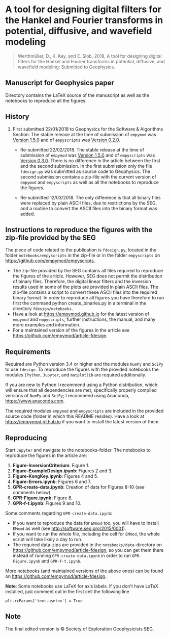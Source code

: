 # A tool for designing digital filters for the Hankel and Fourier transforms in potential, diffusive, and wavefield modeling

> Werthmüller, D., K. Key, and E. Slob, 2018, A tool for designing digital
> filters for the Hankel and Fourier transforms in potential, diffusive, and
> wavefield modeling: Submitted to Geophysics.


## Manuscript for Geophysics paper

Directory contains the LaTeX source of the manuscript as well as the notebooks
to reproduce all the figures.


## History

1. First submitted 22/01/2018 to Geophysics for the Software & Algorithms
   Section. The stable release at the time of submission of `empymod` was
   [Version 1.5.0](https://github.com/empymod/empymod/releases/tag/v1.5.0)
   and of `empyscripts` was
   [Version 0.2.0](https://github.com/empymod/empyscripts/releases/tag/v0.2.0).

    * Re-submitted 22/02/2018. The stable release at the time of submission of
      `empymod` was
      [Version 1.5.0](https://github.com/empymod/empymod/releases/tag/v1.5.0)
      and of `empyscripts` was
      [Version  0.3.0](https://github.com/empymod/empyscripts/releases/tag/v0.3.0).
      There is no difference in the article between the first and the second
      submission. In the first submission only the file `fdesign.py` was
      submitted as source code to Geophysics. The second submission contains a
      zip-file with the current version of `empymod` and `empyscripts` as well
      as all the notebooks to reproduce the figures.

    * Re-submitted 12/03/2018. The only difference is that all binary files
      were replaced by plain ASCII files, due to restrictions by the SEG, and a
      routine to convert the ASCII files into the binary format was added.

## Instructions to reproduce the figures with the zip-file provided by the SEG

The piece of code related to the publication is `fdesign.py`, located in the
folder `notebooks/empyscripts` in the zip-file or in the folder `empyscripts`
on https://github.com/empymod/empyscripts.

- The zip-file provided by the SEG contains all files required to reproduce the
  figures of the article. However, SEG does not permit the distribution of
  binary files. Therefore, the digital linear filters and the inversion results
  used in some of the plots are provided in plain ASCII files. The zip-file
  contains a script to convert these ASCII files into the required binary
  format. In order to reproduce all figures you have therefore to run first
  the command
      python create_binaries.py
  in a terminal in the directory `fdesign/notebooks`.
- Have a look at https://empymod.github.io for the latest version of `empymod`
  and `empyscripts`, further instructions, the manual, and many more examples
  and information.
- For a maintained version of the figures in the article see
  https://github.com/empymod/article-fdesign.


## Requirements

Required are Python version 3.4 or higher and the modules `NumPy` and `SciPy`
to use `fdesign`. To reproduce the figures with the provided notebooks the
modules `IPython`, `Jupyter`, and `matplotlib` are required additionally.

If you are new to Python I recommend using a Python distribution, which will
ensure that all dependencies are met, specifically properly compiled versions
of `NumPy` and `SciPy`; I recommend using Anaconda, https://www.anaconda.com.

The required modules `empymod` and `empyscripts` are included in the provided
source code (folder in which this README resides). Have a look at
https://empymod.github.io if you want to install the latest version of them.


## Reproducing

Start `Jupyter` and navigate to the notebooks-folder. The notebooks to
reproduce the figures in the article are:

1. **Figure-InversionCriterium**: Figure 1.
2. **Figure-ExampleDesign.ipynb**: Figures 2 and 3.
3. **Figure-KongKey.ipynb**: Figures 4 and 5.
4. **Figure-Errors.ipynb**: Figures 6 and 7.
5. **GPR-create-data.ipynb**: Creation of data for Figures 8-10 (see comments
   below).
6. **GPR-Figure.ipynb**: Figure 8.
7. **GPR-f-t.ipynb**: Figures 9 and 10.

Some comments regarding `GPR-create-data.ipynb`:
- If you want to reproduce the data for `EMmod` too, you will have to install
  `EMmod` as well (see http://software.seg.org/2015/0001).
- If you want to run the whole file, including the cell for `EMmod`, the whole
  script will take likely a day to run.
- The required data-zips are provided in the `notebooks/data`-directory on
  https://github.com/empymod/article-fdesign, so you can get them there instead
  of running `GPR-create-data.ipynb` in order to run `GPR-Figure.ipynb` and
  `GPR-f-t.ipynb`.

More notebooks (and maintained versions of the above ones) can be found on
https://github.com/empymod/article-fdesign.

**Note**: Some notebooks use LaTeX for axis labels. If you don't have LaTeX
installed, just comment out in the first cell the following line

    plt.rcParams['text.usetex'] = True


## Note

The final edited version is &copy; Society of Exploration Geophysicists SEG.
